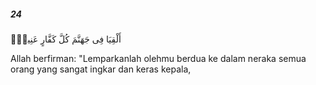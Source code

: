 ##### 24

<span class="ayah">أَلْقِيَا فِى جَهَنَّمَ كُلَّ كَفَّارٍ عَنِيدٍۢ</span>

<span class="ayah_translation">Allah berfirman: "Lemparkanlah olehmu berdua ke dalam neraka semua orang yang sangat ingkar dan keras kepala,</span>
